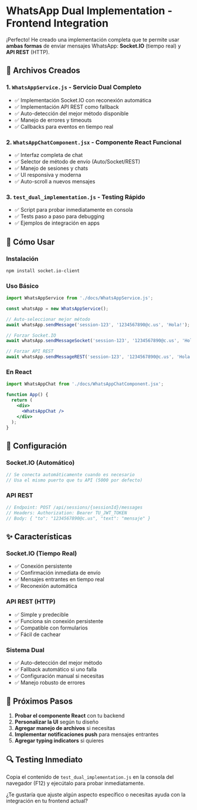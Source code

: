 # WhatsApp Dual Implementation - Frontend Integration

¡Perfecto! He creado una implementación completa que te permite usar **ambas formas** de enviar mensajes WhatsApp: **Socket.IO** (tiempo real) y **API REST** (HTTP).

## 📁 Archivos Creados

### 1. `WhatsAppService.js` - Servicio Dual Completo
- ✅ Implementación Socket.IO con reconexión automática
- ✅ Implementación API REST como fallback
- ✅ Auto-detección del mejor método disponible
- ✅ Manejo de errores y timeouts
- ✅ Callbacks para eventos en tiempo real

### 2. `WhatsAppChatComponent.jsx` - Componente React Funcional
- ✅ Interfaz completa de chat
- ✅ Selector de método de envío (Auto/Socket/REST)
- ✅ Manejo de sesiones y chats
- ✅ UI responsiva y moderna
- ✅ Auto-scroll a nuevos mensajes

### 3. `test_dual_implementation.js` - Testing Rápido
- ✅ Script para probar inmediatamente en consola
- ✅ Tests paso a paso para debugging
- ✅ Ejemplos de integración en apps

## 🚀 Cómo Usar

### Instalación
```bash
npm install socket.io-client
```

### Uso Básico
```javascript
import WhatsAppService from './docs/WhatsAppService.js';

const whatsApp = new WhatsAppService();

// Auto-seleccionar mejor método
await whatsApp.sendMessage('session-123', '1234567890@c.us', 'Hola!');

// Forzar Socket.IO
await whatsApp.sendMessageSocket('session-123', '1234567890@c.us', 'Hola!');

// Forzar API REST
await whatsApp.sendMessageREST('session-123', '1234567890@c.us', 'Hola!');
```

### En React
```jsx
import WhatsAppChat from './docs/WhatsAppChatComponent.jsx';

function App() {
  return (
    <div>
      <WhatsAppChat />
    </div>
  );
}
```

## 🔧 Configuración

### Socket.IO (Automático)
```javascript
// Se conecta automáticamente cuando es necesario
// Usa el mismo puerto que tu API (5000 por defecto)
```

### API REST
```javascript
// Endpoint: POST /api/sessions/{sessionId}/messages
// Headers: Authorization: Bearer TU_JWT_TOKEN
// Body: { "to": "1234567890@c.us", "text": "mensaje" }
```

## ✨ Características

### Socket.IO (Tiempo Real)
- ✅ Conexión persistente
- ✅ Confirmación inmediata de envío
- ✅ Mensajes entrantes en tiempo real
- ✅ Reconexión automática

### API REST (HTTP)
- ✅ Simple y predecible
- ✅ Funciona sin conexión persistente
- ✅ Compatible con formularios
- ✅ Fácil de cachear

### Sistema Dual
- ✅ Auto-detección del mejor método
- ✅ Fallback automático si uno falla
- ✅ Configuración manual si necesitas
- ✅ Manejo robusto de errores

## 🎯 Próximos Pasos

1. **Probar el componente React** con tu backend
2. **Personalizar la UI** según tu diseño
3. **Agregar manejo de archivos** si necesitas
4. **Implementar notificaciones push** para mensajes entrantes
5. **Agregar typing indicators** si quieres

## 🔍 Testing Inmediato

Copia el contenido de `test_dual_implementation.js` en la consola del navegador (F12) y ejecútalo para probar inmediatamente.

¿Te gustaría que ajuste algún aspecto específico o necesitas ayuda con la integración en tu frontend actual?
